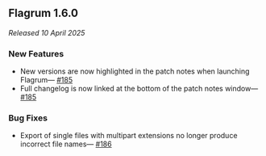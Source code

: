 ## Flagrum 1.6.0

_Released 10 April 2025_

### New Features

* New versions are now highlighted in the patch notes when launching Flagrum—
  [#185](https://github.com/Kizari/Flagrum/issues/185)
* Full changelog is now linked at the bottom of the patch notes window—
  [#185](https://github.com/Kizari/Flagrum/issues/185)


### Bug Fixes

* Export of single files with multipart extensions no longer produce incorrect file names—
  [#186](https://github.com/Kizari/Flagrum/issues/186)
